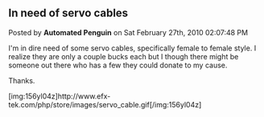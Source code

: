 ## In need of servo cables
Posted by **Automated Penguin** on Sat February 27th, 2010 02:07:48 PM

I'm in dire need of some servo cables, specifically female to female style. I realize they are only a couple bucks each but I though there might be someone out there who has a few they could donate to my cause.

Thanks.

[img:156yl04z]http&#58;//www&#46;efx-tek&#46;com/php/store/images/servo_cable&#46;gif[/img:156yl04z]
